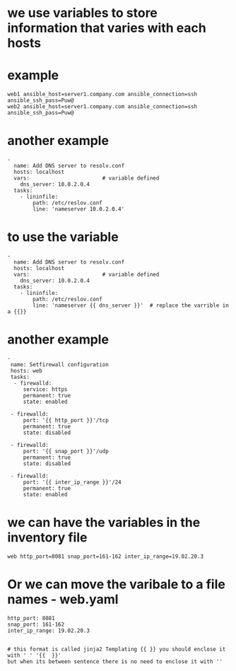 # we use variables to store information that varies with each hosts

# example
```
web1 ansible_host=server1.company.com ansible_connection=ssh ansible_ssh_pass=Puw@
web2 ansible_host=server1.company.com ansible_connection=ssh ansible_ssh_pass=Puw@
```
# another example
```
-
  name: Add DNS server to resolv.conf
  hosts: localhost
  vars:                       # variable defined
    dns_server: 10.0.2.0.4
  tasks:
    - lininfile:
        path: /etc/reslov.conf
        line: 'nameserver 10.0.2.0.4'
```
# to use the variable
```
-
  name: Add DNS server to resolv.conf
  hosts: localhost
  vars:                       # variable defined
    dns_server: 10.0.2.0.4
  tasks:
    - lininfile:
        path: /etc/reslov.conf
        line: 'nameserver {{ dns_server }}'  # replace the varrible in a {{}}
```
# another example
```
- 
 name: Setfirewall configuration
 hosts: web
 tasks:
  - firewalld:
     service: https
     permanent: true
     state: enabled

 - firewalld:
     port: '{{ http_port }}'/tcp
     permanent: true
     state: disabled

 - firewalld:
     port: '{{ snap_port }}'/udp
     permanent: true
     state: disabled

 - firewalld:
     port: '{{ inter_ip_range }}'/24
     permanent: true
     state: enabled
```
# we can have the variables in the inventory file
```
web http_port=8081 snap_port=161-162 inter_ip_range=19.02.20.3
```
# Or we can move the varibale to a file names - web.yaml
```
http_port: 8081
snap_port: 161-162
inter_ip_range: 19.02.20.3


# this format is called jinja2 Templating {{ }} you should enclose it with ' ' '{{  }}'
but when its between sentence there is no need to enclose it with ''

```




